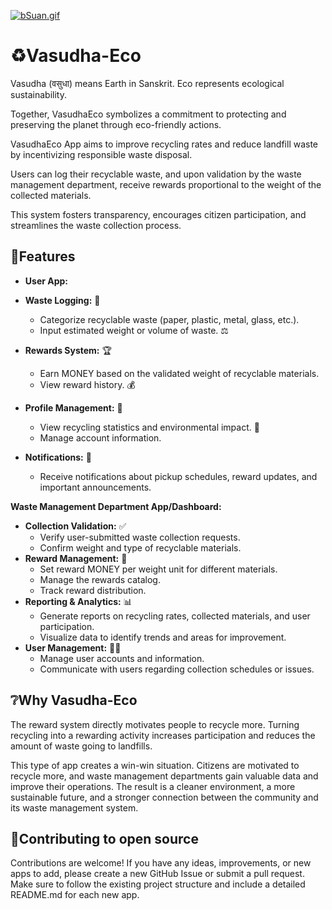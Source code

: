 [![bSuan.gif](https://s3.gifyu.com/images/bSuan.gif)](https://gifyu.com/image/bSuan)
# ♻Vasudha-Eco

Vasudha (वसुधा) means Earth in Sanskrit.
Eco represents ecological sustainability.

Together, VasudhaEco symbolizes a commitment to protecting and preserving the planet through eco-friendly actions.

VasudhaEco App aims to improve recycling rates and reduce landfill waste by incentivizing responsible waste disposal.

 Users can log their recyclable waste, and upon validation by the waste management department, receive rewards proportional to the weight of the collected materials. 
 
 This system fosters transparency, encourages citizen participation, and streamlines the waste collection process.





## 🚀Features

- **User App:**

* **Waste Logging:** 📝
    * Categorize recyclable waste (paper, plastic, metal, glass, etc.).
    * Input estimated weight or volume of waste. ⚖️

* **Rewards System:** 🏆
    * Earn MONEY based on the validated weight of recyclable materials.
    * View reward history. 💰

* **Profile Management:** 👤
    * View recycling statistics and environmental impact. 🌱
    * Manage account information.
* **Notifications:** 🔔
    * Receive notifications about pickup schedules, reward updates, and important announcements.

**Waste Management Department App/Dashboard:**

* **Collection Validation:** ✅
    * Verify user-submitted waste collection requests.
    * Confirm weight and type of recyclable materials.
* **Reward Management:** 🌟
    * Set reward MONEY per weight unit for different materials.
    * Manage the rewards catalog.
    * Track reward distribution.
* **Reporting & Analytics:** 📊
    * Generate reports on recycling rates, collected materials, and user participation.
    * Visualize data to identify trends and areas for improvement.
* **User Management:** 👨‍💼
    * Manage user accounts and information.
    * Communicate with users regarding collection schedules or issues.



## ❔Why Vasudha-Eco
The reward system directly motivates people to recycle more. Turning recycling into a rewarding activity increases participation and reduces the amount of waste going to landfills.

This type of app creates a win-win situation. Citizens are motivated to recycle more, and waste management departments gain valuable data and improve their operations. The result is a cleaner environment, a more sustainable future, and a stronger connection between the community and its waste management system.



## 🤝Contributing to open source

Contributions are welcome! If you have any ideas, improvements, or new apps to add, please create a new GitHub Issue or submit a pull request. Make sure to follow the existing project structure and include a detailed README.md for each new app.

